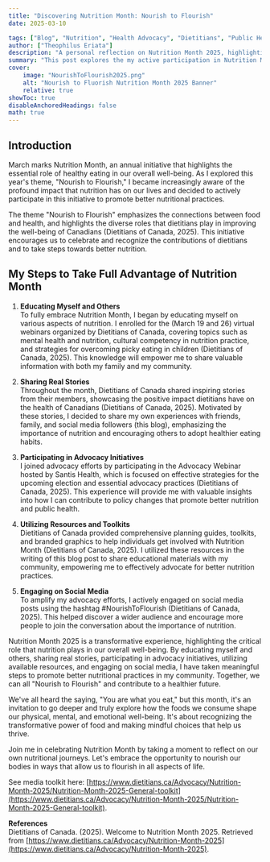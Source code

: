 ```yaml
---
title: "Discovering Nutrition Month: Nourish to Flourish"
date: 2025-03-10

tags: ["Blog", "Nutrition", "Health Advocacy", "Dietitians", "Public Health", "Wellness", "Healthy Eating", "Nutrition Month", "Nourish to Flourish", "Canada", "Social Engagement", "Education"]
author: ["Theophilus Eriata"]
description: "A personal reflection on Nutrition Month 2025, highlighting the theme “Nourish to Flourish” and detailing actionable ways to participate, from attending webinars and sharing stories to utilizing advocacy resources and engaging online."
summary: "This post explores the my active participation in Nutrition Month 2025, focusing on the transformative theme “Nourish to Flourish.” It outlines key steps taken to promote better nutrition, educating others, amplifying dietitian voices, leveraging toolkits, advocating for policy change, and engaging the public. The post celebrates food as a powerful catalyst for physical and emotional well-being and encourages readers to reflect on their own nutritional journeys."
cover:
    image: "NourishToFlourish2025.png"
    alt: "Nourish to Fluorish Nutrition Month 2025 Banner"
    relative: true
showToc: true
disableAnchoredHeadings: false
math: true
---
```


## Introduction

March marks Nutrition Month, an annual initiative that highlights the essential role of healthy eating in our overall well-being. As I explored this year's theme, "Nourish to Flourish," I became increasingly aware of the profound impact that nutrition has on our lives and decided to actively participate in this initiative to promote better nutritional practices.

The theme "Nourish to Flourish" emphasizes the connections between food and health, and highlights the diverse roles that dietitians play in improving the well-being of Canadians (Dietitians of Canada, 2025). This initiative encourages us to celebrate and recognize the contributions of dietitians and to take steps towards better nutrition.

## My Steps to Take Full Advantage of Nutrition Month

1. **Educating Myself and Others** \
   To fully embrace Nutrition Month, I began by educating myself on various aspects of nutrition. I enrolled for the (March 19 and 26) virtual webinars organized by Dietitians of Canada, covering topics such as mental health and nutrition, cultural competency in nutrition practice, and strategies for overcoming picky eating in children (Dietitians of Canada, 2025). This knowledge will empower me to share valuable information with both my family and my community.

2. **Sharing Real Stories** \
   Throughout the month, Dietitians of Canada shared inspiring stories from their members, showcasing the positive impact dietitians have on the health of Canadians (Dietitians of Canada, 2025). Motivated by these stories, I decided to share my own experiences with friends, family, and social media followers (this blog), emphasizing the importance of nutrition and encouraging others to adopt healthier eating habits.

3. **Participating in Advocacy Initiatives** \
   I joined advocacy efforts by participating in the Advocacy Webinar hosted by Santis Health, which is focused on effective strategies for the upcoming election and essential advocacy practices (Dietitians of Canada, 2025). This experience will provide me with valuable insights into how I can contribute to policy changes that promote better nutrition and public health.

4. **Utilizing Resources and Toolkits** \
   Dietitians of Canada provided comprehensive planning guides, toolkits, and branded graphics to help individuals get involved with Nutrition Month (Dietitians of Canada, 2025). I utilized these resources in the writing of this blog post to share educational materials with my community, empowering me to effectively advocate for better nutrition practices.

5. **Engaging on Social Media** \
   To amplify my advocacy efforts, I actively engaged on social media posts using the hashtag #NourishToFlourish (Dietitians of Canada, 2025). This helped discover a wider audience and encourage more people to join the conversation about the importance of nutrition.

Nutrition Month 2025 is a transformative experience, highlighting the critical role that nutrition plays in our overall well-being. By educating myself and others, sharing real stories, participating in advocacy initiatives, utilizing available resources, and engaging on social media, I have taken meaningful steps to promote better nutritional practices in my community. Together, we can all "Nourish to Flourish" and contribute to a healthier future.

We've all heard the saying, "You are what you eat," but this month, it's an invitation to go deeper and truly explore how the foods we consume shape our physical, mental, and emotional well-being. It's about recognizing the transformative power of food and making mindful choices that help us thrive.

Join me in celebrating Nutrition Month by taking a moment to reflect on our own nutritional journeys. Let's embrace the opportunity to nourish our bodies in ways that allow us to flourish in all aspects of life.

See media toolkit here: [https://www.dietitians.ca/Advocacy/Nutrition-Month-2025/Nutrition-Month-2025-General-toolkit](https://www.dietitians.ca/Advocacy/Nutrition-Month-2025/Nutrition-Month-2025-General-toolkit).

**References** \
Dietitians of Canada. (2025). Welcome to Nutrition Month 2025. Retrieved from [https://www.dietitians.ca/Advocacy/Nutrition-Month-2025](https://www.dietitians.ca/Advocacy/Nutrition-Month-2025).
